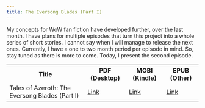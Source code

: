```yaml
---
title: The Eversong Blades (Part I)
---
```


<script lang="ts">
  import {siteLink} from "$lib/constants";
</script>

My concepts for WoW fan fiction have developed further, over the last month. I have plans for multiple episodes that turn this project into a whole series of short stories. I cannot say when I will manage to release the next ones. Currently, I have a one to two month period per episode in mind. So, stay tuned as there is more to come. Today, I present the second episode.

<table class="table table-meu">
  <tr>
    <th class="text-center">
      Title
    </th>
    <th class="text-center">
      PDF (Desktop)
    </th>
    <th class="text-center">
      MOBI (Kindle)
    </th>
    <th class="text-center">
      EPUB (Other)
    </th>
  </tr>
  <tr>
    <td>
      Tales of Azeroth: The Eversong Blades (Part I)
    </td>
    <td>
      <a href="{siteLink}/dl/TheEversongBladesPartOne.pdf">Link</a>
    </td>
    <td>
      <a href="{siteLink}/dl/TheEversongBladesPartOne.mobi">Link</a>
    </td>
    <td>
      <a href="{siteLink}/dl/TheEversongBladesPartOne.epub">Link</a>
    </td>
  </tr>
</table>
